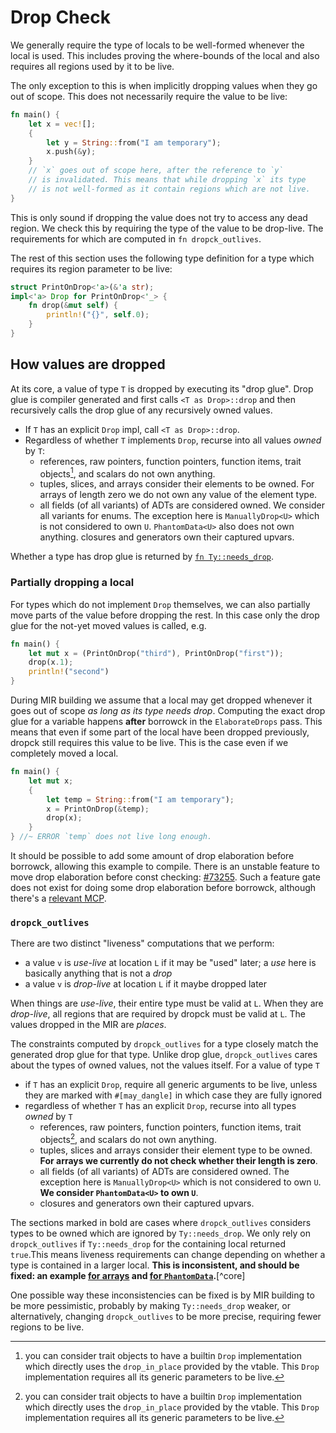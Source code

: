 # Drop Check

We generally require the type of locals to be well-formed whenever the
local is used. This includes proving the where-bounds of the local and
also requires all regions used by it to be live.

The only exception to this is when implicitly dropping values when they
go out of scope. This does not necessarily require the value to be live:

```rust
fn main() {
    let x = vec![];
    {
        let y = String::from("I am temporary");
        x.push(&y);
    }
    // `x` goes out of scope here, after the reference to `y`
    // is invalidated. This means that while dropping `x` its type
    // is not well-formed as it contain regions which are not live.
}
```

This is only sound if dropping the value does not try to access any dead
region. We check this by requiring the type of the value to be
drop-live.
The requirements for which are computed in `fn dropck_outlives`.

The rest of this section uses the following type definition for a type
which requires its region parameter to be live:

```rust
struct PrintOnDrop<'a>(&'a str);
impl<'a> Drop for PrintOnDrop<'_> {
    fn drop(&mut self) {
        println!("{}", self.0);
    }
}
```

## How values are dropped

At its core, a value of type `T` is dropped by executing its "drop
glue". Drop glue is compiler generated and first calls `<T as
Drop>::drop` and then recursively calls the drop glue of any recursively
owned values.

- If `T` has an explicit `Drop` impl, call `<T as Drop>::drop`.
- Regardless of whether `T` implements `Drop`, recurse into all values
  *owned* by `T`:
    - references, raw pointers, function pointers, function items, trait
      objects[^traitobj], and scalars do not own anything.
    - tuples, slices, and arrays consider their elements to be owned.
      For arrays of length zero we do not own any value of the element
      type.
    - all fields (of all variants) of ADTs are considered owned. We
      consider all variants for enums. The exception here is
      `ManuallyDrop<U>` which is not considered to own `U`.
      `PhantomData<U>` also does not own anything.
      closures and generators own their captured upvars.

Whether a type has drop glue is returned by [`fn
Ty::needs_drop`](https://github.com/rust-lang/rust/blob/320b412f9c55bf480d26276ff0ab480e4ecb29c0/compiler/rustc_middle/src/ty/util.rs#L1086-L1108).

### Partially dropping a local

For types which do not implement `Drop` themselves, we can also
partially move parts of the value before dropping the rest. In this case
only the drop glue for the not-yet moved values is called, e.g.

```rust
fn main() {
    let mut x = (PrintOnDrop("third"), PrintOnDrop("first"));
    drop(x.1);
    println!("second")
}
```

During MIR building we assume that a local may get dropped whenever it
goes out of scope *as long as its type needs drop*. Computing the exact
drop glue for a variable happens **after** borrowck in the
`ElaborateDrops` pass. This means that even if some part of the local
have been dropped previously, dropck still requires this value to be
live. This is the case even if we completely moved a local.

```rust
fn main() {
    let mut x;
    {
        let temp = String::from("I am temporary");
        x = PrintOnDrop(&temp);
        drop(x);
    }
} //~ ERROR `temp` does not live long enough.
```

It should be possible to add some amount of drop elaboration before
borrowck, allowing this example to compile. There is an unstable feature
to move drop elaboration before const checking:
[#73255](https://github.com/rust-lang/rust/issues/73255). Such a feature
gate does not exist for doing some drop elaboration before borrowck,
although there's a [relevant
MCP](https://github.com/rust-lang/compiler-team/issues/558).

[^traitobj]: you can consider trait objects to have a builtin `Drop`
implementation which directly uses the `drop_in_place` provided by the
vtable. This `Drop` implementation requires all its generic parameters
to be live.

### `dropck_outlives`

There are two distinct "liveness" computations that we perform:

* a value `v` is *use-live* at location `L` if it may be "used" later; a
  *use* here is basically anything that is not a *drop*
* a value `v` is *drop-live* at location `L` if it maybe dropped later

When things are *use-live*, their entire type must be valid at `L`. When
they are *drop-live*, all regions that are required by dropck must be
valid at `L`.  The values dropped in the MIR are *places*.

The constraints computed by `dropck_outlives` for a type closely match
the generated drop glue for that type. Unlike drop glue,
`dropck_outlives` cares about the types of owned values, not the values
itself. For a value of type `T`

- if `T` has an explicit `Drop`, require all generic arguments to be
  live, unless they are marked with `#[may_dangle]` in which case they
  are fully ignored
- regardless of whether `T` has an explicit `Drop`, recurse into all
  types *owned* by `T`
    - references, raw pointers, function pointers, function items, trait
      objects[^traitobj], and scalars do not own anything.
    - tuples, slices and arrays consider their element type to be owned.
      **For arrays we currently do not check whether their length is
      zero**.
    - all fields (of all variants) of ADTs are considered owned. The
      exception here is `ManuallyDrop<U>` which is not considered to own
      `U`. **We consider `PhantomData<U>` to own `U`**.
    - closures and generators own their captured upvars.

The sections marked in bold are cases where `dropck_outlives` considers
types to be owned which are ignored by `Ty::needs_drop`. We only rely on
`dropck_outlives` if `Ty::needs_drop` for the containing local returned
`true`.This means liveness requirements can change depending on whether
a type is contained in a larger local. **This is inconsistent, and
should be fixed: an example [for
arrays](https://play.rust-lang.org/?version=stable&mode=debug&edition=2021&gist=8b5f5f005a03971b22edb1c20c5e6cbe)
and [for
`PhantomData`](https://play.rust-lang.org/?version=stable&mode=debug&edition=2021&gist=44c6e2b1fae826329fd54c347603b6c8).**[^core]

One possible way these inconsistencies can be fixed is by MIR building
to be more pessimistic, probably by making `Ty::needs_drop` weaker, or
alternatively, changing `dropck_outlives` to be more precise, requiring
fewer regions to be live.
